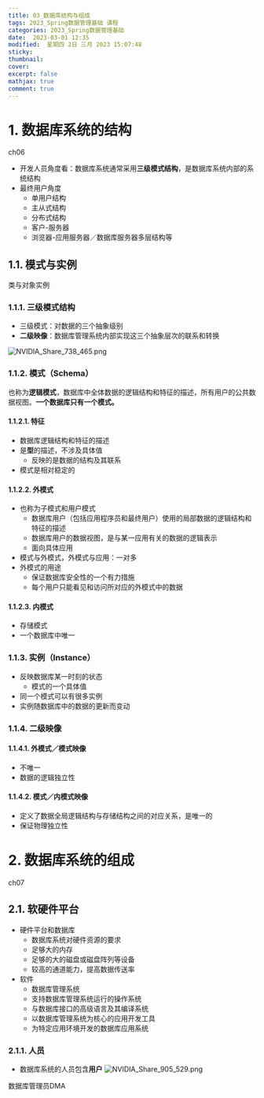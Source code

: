 ```yaml
---
title: 03_数据库结构与组成
tags: 2023_Spring数据管理基础 课程
categories: 2023_Spring数据管理基础 
date:  2023-03-01 12:35
modified:  星期四 2日 三月 2023 15:07:48
sticky:
thumbnail:
cover: 
excerpt: false
mathjax: true
comment: true
---
```




# 1. 数据库系统的结构
ch06
- 开发人员角度看：数据库系统通常采用**三级模式结构**，是数据库系统内部的系统结构 
- 最终用户角度
	- 单用户结构
	- 主从式结构
	- 分布式结构
	- 客户-服务器
	- 浏览器-应用服务器／数据库服务器多层结构等

## 1.1. 模式与实例
类与对象实例

### 1.1.1. 三级模式结构
- 三级模式：对数据的三个抽象级别
- **二级映像**：数据库管理系统内部实现这三个抽象层次的联系和转换

![NVIDIA_Share_738_465.png](https://chillcharlie-img.oss-cn-hangzhou.aliyuncs.com/imgae/2023/03/02/413e9646ff99383e3e95670b4773fd61_413e9646ff99383e3e95670b4773fd61_NVIDIA_Share_738_465.png)



### 1.1.2. 模式（Schema）

也称为**逻辑模式**，数据库中全体数据的逻辑结构和特征的描述，所有用户的公共数据视图。**一个数据库只有一个模式。**

#### 1.1.2.1. 特征

- 数据库逻辑结构和特征的描述
- 是**型**的描述，不涉及具体值
	- 反映的是数据的结构及其联系
- 模式是相对稳定的

#### 1.1.2.2. 外模式
- 也称为子模式和用户模式
	- 数据库用户（包括应用程序员和最终用户）使用的局部数据的逻辑结构和特征的描述
	- 数据库用户的数据视图，是与某一应用有关的数据的逻辑表示
	- 面向具体应用
- 模式与外模式，外模式与应用：一对多
- 外模式的用途
	- 保证数据库安全性的一个有力措施
	- 每个用户只能看见和访问所对应的外模式中的数据

#### 1.1.2.3. 内模式
- 存储模式
- 一个数据库中唯一
### 1.1.3. 实例（Instance）
- 反映数据库某一时刻的状态
	- 模式的一个具体值
- 同一个模式可以有很多实例
- 实例随数据库中的数据的更新而变动

### 1.1.4. 二级映像
#### 1.1.4.1. 外模式／模式映像
- 不唯一
- 数据的逻辑独立性
#### 1.1.4.2. 模式／内模式映像
- 定义了数据全局逻辑结构与存储结构之间的对应关系，是唯一的
- 保证物理独立性
# 2. 数据库系统的组成
ch07
## 2.1. 软硬件平台
- 硬件平台和数据库
	- 数据库系统对硬件资源的要求
	- 足够大的内存
	- 足够的大的磁盘或磁盘阵列等设备
	- 较高的通道能力，提高数据传送率
- 软件
	- 数据库管理系统
	- 支持数据库管理系统运行的操作系统
	- 与数据库接口的高级语言及其编译系统
	- 以数据库管理系统为核心的应用开发工具
	- 为特定应用环境开发的数据库应用系统

### 2.1.1. 人员
- 数据库系统的人员包含**用户**
![NVIDIA_Share_905_529.png](https://chillcharlie-img.oss-cn-hangzhou.aliyuncs.com/imgae/2023/03/02/a715e5256608f55ae2065d4f4ab2e094_NVIDIA_Share_905_529.png)

数据库管理员DMA



